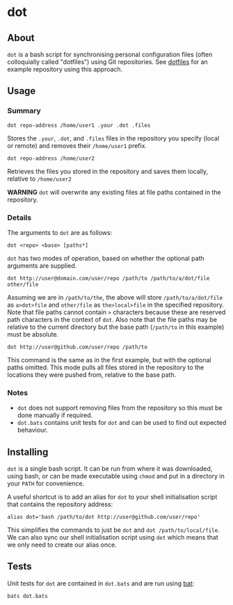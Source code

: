dot
===

About
-----

`dot` is a bash script for synchronising personal configuration files (often
colloquially called "dotfiles") using Git repositories. See
[dotfiles](https://github.com/eZanmoto/dotfiles) for an example repository using
this approach.

Usage
-----

### Summary

    dot repo-address /home/user1 .your .dot .files

Stores the `.your`, `.dot`, and `.files` files in the repository you specify
(local or remote) and removes their `/home/user1` prefix.

    dot repo-address /home/user2

Retrieves the files you stored in the repository and saves them locally,
relative to `/home/user2`

**WARNING** `dot` will overwrite any existing files at file paths contained in
the repository.

### Details

The arguments to `dot` are as follows:

    dot <repo> <base> [paths*]

`dot` has two modes of operation, based on whether the optional path arguments
are supplied.

    dot http://user@domain.com/user/repo /path/to /path/to/a/dot/file other/file

Assuming we are in `/path/to/the`, the above will store `/path/to/a/dot/file` as
`a>dot>file` and `other/file` as `the>local>file` in the specified repository.
Note that file paths cannot contain `>` characters because these are reserved
path characters in the context of `dot`. Also note that the file paths may be
relative to the current directory but the base path (`/path/to` in this example)
must be absolute.

    dot http://user@github.com/user/repo /path/to

This command is the same as in the first example, but with the optional paths
omitted. This mode pulls all files stored in the repository to the locations
they were pushed from, relative to the base path.

### Notes

* `dot` does not support removing files from the repository so this must be done
  manually if required.
* `dot.bats` contains unit tests for `dot` and can be used to find out expected
  behaviour.

Installing
----------

`dot` is a single bash script. It can be run from where it was downloaded, using
bash, or can be made executable using `chmod` and put in a directory in your
`PATH` for convenience.

A useful shortcut is to add an alias for `dot` to your shell initialisation
script that contains the repository address:

    alias dot='bash /path/to/dot http://user@github.com/user/repo'

This simplifies the commands to just be `dot` and `dot /path/to/local/file`. We
can also sync our shell initialisation script using `dot` which means that we
only need to create our alias once.

Tests
-----

Unit tests for `dot` are contained in `dot.bats` and are run using
[bat](https://github.com/sstephenson/bats):

    bats dot.bats
